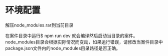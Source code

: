 # 环境配置
解压node_modules.rar到当前目录

在案件目录中运行$ npm run dev   就会编译然后启动当目录的案件。
node_modules目录会根据实际情况而变动，如果运行错误，请修改当案件目录中package.json文件内的node_modules目录路径是否正确。
